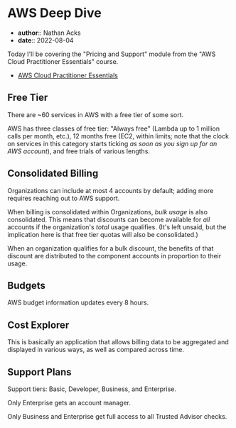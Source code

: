 # AWS Deep Dive

* **author**:: Nathan Acks
* **date**:: 2022-08-04

Today I'll be covering the "Pricing and Support" module from the "AWS Cloud Practitioner Essentials" course.

* [AWS Cloud Practitioner Essentials](https://www.aws.training/learningobject/curriculum?id=27076)

## Free Tier

There are ~60 services in AWS with a free tier of some sort.

AWS has three classes of free tier: "Always free" (Lambda up to 1 million calls per month, etc.), 12 months free (EC2, within limits; note that the clock on services in this category starts ticking *as soon as you sign up for an AWS account*), and free trials of various lengths.

## Consolidated Billing

Organizations can include at most 4 accounts by default; adding more requires reaching out to AWS support.

When billing is consolidated within Organizations, *bulk usage* is also consolidated. This means that discounts can become available for *all* accounts if the organization's *total* usage qualifies. (It's left unsaid, but the implication here is that free tier quotas will also be consolidated.)

When an organization qualifies for a bulk discount, the benefits of that discount are distributed to the component accounts in proportion to their usage.

## Budgets

AWS budget information updates every 8 hours.

## Cost Explorer

This is basically an application that allows billing data to be aggregated and displayed in various ways, as well as compared across time.

## Support Plans

Support tiers: Basic, Developer, Business, and Enterprise.

Only Enterprise gets an account manager.

Only Business and Enterprise get full access to all Trusted Advisor checks.
